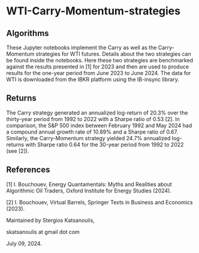 # WTI-Carry-Momentum-strategies

## Algorithms

These Jupyter notebooks implement the Carry as well as the Carry-Momentum strategies for WTI futures. Details about the two strategies can be found inside the notebooks. Here these two strategies are benchmarked against the results presented in [1] for 2023 and then are used to produce results for the one-year period from June 2023 to June 2024. The data for WTI is downloaded from the IBKR platform using the IB-insync library.

## Returns

The Carry strategy generated an annualized log-return of 20.3% over the thirty-year period from 1992 to 2022 with a Sharpe ratio of 0.53 [2]. In comparison, the S&P 500 index between February 1992 and May 2024 had a compound annual growth rate of 10.89% and a Sharpe ratio of 0.67. Similarly, the Carry-Momentum strategy yielded 24.7% annualized log-returns with Sharpe ratio 0.64 for the 30-year period from 1992 to 2022 (see [2]).


## References
[1] I. Bouchouev, Energy Quantamentals: Myths and Realities about Algorithmic Oil Traders, Oxford Institute for Energy Studies (2024).

[2] I. Bouchouev, Virtual Barrels, Springer Texts in Business and Economics (2023).



Maintained by Stergios Katsanoulis,

skatsanoulis at gmail dot com

July 09, 2024.

